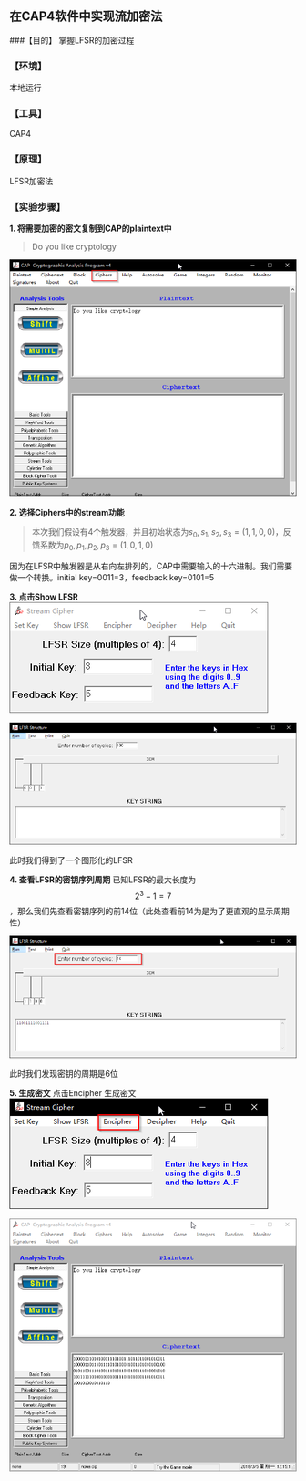 ## 在CAP4软件中实现流加密法
###【目的】
掌握LFSR的加密过程
### 【环境】
本地运行
### 【工具】
CAP4
### 【原理】
LFSR加密法
### 【实验步骤】
**1. 将需要加密的密文复制到CAP的plaintext中**
> Do you like cryptology

![](files_for_writeup/1-1.png)

**2. 选择Ciphers中的stream功能**
>本次我们假设有4个触发器，并且初始状态为$s_0,s_1,s_2,s_3=(1,1,0,0)$，反馈系数为$p_0,p_1,p_2,p_3=(1,0,1,0)$

因为在LFSR中触发器是从右向左排列的，CAP中需要输入的十六进制。我们需要做一个转换。initial key=0011=3，feedback key=0101=5

**3. 点击Show LFSR**
![](files_for_writeup/1-2.png)

![](files_for_writeup/1-3.png)

此时我们得到了一个图形化的LFSR

**4. 查看LFSR的密钥序列周期**
已知LFSR的最大长度为$$2^3-1=7$$，那么我们先查看密钥序列的前14位（此处查看前14为是为了更直观的显示周期性）

![](files_for_writeup/1-4.png)

此时我们发现密钥的周期是6位

**5. 生成密文**
点击Encipher 生成密文
![](files_for_writeup/1-5.png)

![](files_for_writeup/1-6.png)
